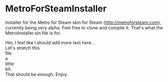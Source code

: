 MetroForSteamInstaller
======================
Installer for the Metro for Steam skin for Steam (http://metroforsteam.com), currently being very alpha.
Feel free to clone and compile it. That's what the MetroInstaller.sln file is for.

Hm, I feel like I should add more text here...  
Let's stretch this  
file  
a  
little  
bit.  
That should be enough. Enjoy.  
